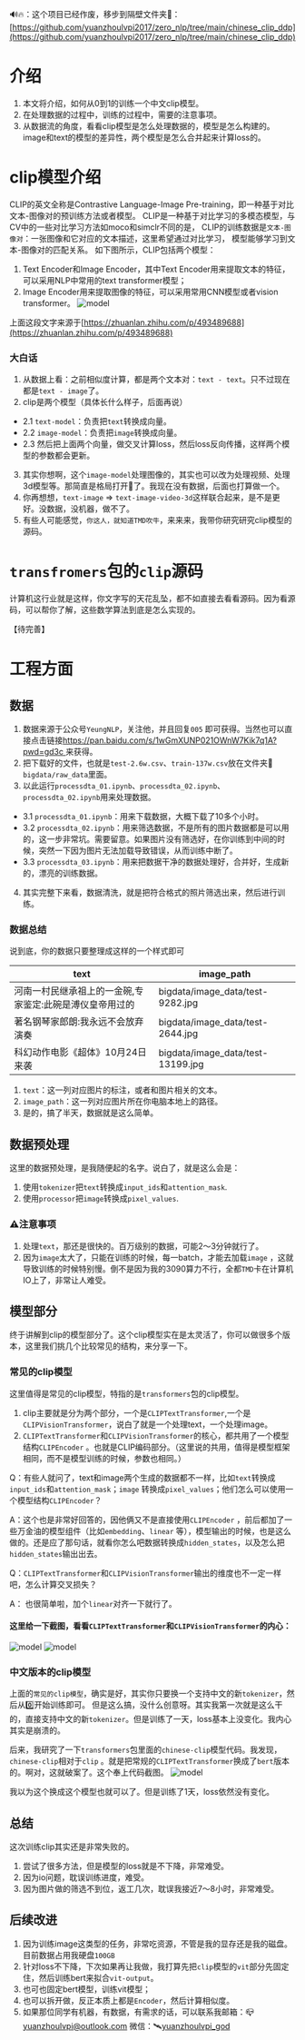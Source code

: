 
🔊🔥：这个项目已经作废，移步到隔壁文件夹📁：[https://github.com/yuanzhoulvpi2017/zero_nlp/tree/main/chinese_clip_ddp](https://github.com/yuanzhoulvpi2017/zero_nlp/tree/main/chinese_clip_ddp)


# 介绍

1. 本文将介绍，如何从0到1的训练一个中文clip模型。
2. 在处理数据的过程中，训练的过程中，需要的注意事项。
3. 从数据流的角度，看看clip模型是怎么处理数据的，模型是怎么构建的。image和text的模型的差异性，两个模型是怎么合并起来计算loss的。

# clip模型介绍

CLIP的英文全称是Contrastive Language-Image Pre-training，即一种基于对比文本-图像对的预训练方法或者模型。
CLIP是一种基于对比学习的多模态模型，与CV中的一些对比学习方法如moco和simclr不同的是，
CLIP的训练数据是`文本-图像对`：一张图像和它对应的文本描述，这里希望通过对比学习，
模型能够学习到文本-图像对的匹配关系。
如下图所示，CLIP包括两个模型：

1. Text Encoder和Image Encoder，其中Text Encoder用来提取文本的特征，可以采用NLP中常用的text transformer模型；
2. Image Encoder用来提取图像的特征，可以采用常用CNN模型或者vision transformer。
   ![model](images/clip001.png)

上面这段文字来源于[https://zhuanlan.zhihu.com/p/493489688](https://zhuanlan.zhihu.com/p/493489688)

### 大白话

1. 从数据上看：之前相似度计算，都是两个文本对：`text - text`。只不过现在都是`text - image`了。
2. clip是两个模型（具体长什么样子，后面再说）

- 2.1 `text-model`：负责把`text`转换成向量。
- 2.2 `image-model`：负责把`image`转换成向量。
- 2.3 然后把上面两个向量，做交叉计算loss，然后loss反向传播，这样两个模型的参数都会更新。

3. 其实你想啊，这个`image-model`处理图像的，其实也可以改为处理视频、处理3d模型等。那简直是格局打开🫴了。我现在没有数据，后面也打算做一个。
4. 你再想想，`text-image` => `text-image-video-3d`这样联合起来，是不是更好。没数据，没机器，做不了。
5. 有些人可能感觉，`你这人，就知道TMD吹牛`，来来来，我带你研究研究clip模型的源码。

# `transfromers`包的`clip`源码

计算机这行业就是这样，你文字写的天花乱坠，都不如直接去看看源码。因为看源码，可以帮你了解，这些数学算法到底是怎么实现的。

【待完善】

# 工程方面

## 数据

1. 数据来源于公众号`YeungNLP`，关注他，并且回复`005`
   即可获得。当然也可以直接点击链接[https://pan.baidu.com/s/1wGmXUNP021OWnW7Kik7q1A?pwd=gd3c
   ](https://pan.baidu.com/s/1wGmXUNP021OWnW7Kik7q1A?pwd=gd3c)来获得。
2. 把下载好的文件，也就是`test-2.6w.csv`、`train-137w.csv`放在文件夹📁`bigdata/raw_data`里面。
3. 以此运行`processdta_01.ipynb`、`processdta_02.ipynb`、`processdta_02.ipynb`用来处理数据。

- 3.1 `processdta_01.ipynb`：用来下载数据，大概下载了10多个小时。
- 3.2 `processdta_02.ipynb`：用来筛选数据，不是所有的图片数据都是可以用的，这一步非常坑。需要留意。如果图片没有筛选好，在你训练到中间的时候，突然一下因为图片无法加载导致错误，从而训练中断了。
- 3.3 `processdta_03.ipynb`：用来把数据干净的数据处理好，合并好，生成新的，漂亮的训练数据。

4. 其实完整下来看，数据清洗，就是把符合格式的照片筛选出来，然后进行训练。

### 数据总结

说到底，你的数据只要整理成这样的一个样式即可

| text                          | image_path                        |
|-------------------------------|-----------------------------------|
| 河南一村民继承祖上的一金碗,专家鉴定:此碗是溥仪皇帝用过的 | bigdata/image_data/test-9282.jpg  |
| 著名钢琴家郎朗:我永远不会放弃演奏             | bigdata/image_data/test-2644.jpg  |
| 科幻动作电影《超体》10月24日来袭            | bigdata/image_data/test-13199.jpg |

1. `text`：这一列对应图片的标注，或者和图片相关的文本。
2. `image_path`：这一列对应图片所在你电脑本地上的路径。
3. 是的，搞了半天，数据就是这么简单。

## 数据预处理

这里的数据预处理，是我随便起的名字。说白了，就是这么会是：

1. 使用`tokenizer`把`text`转换成`input_ids`和`attention_mask`.
2. 使用`processor`把`image`转换成`pixel_values`.

### ⚠️注意事项

1. 处理`text`，那还是很快的。百万级别的数据，可能2～3分钟就行了。
2. 因为`image`太大了，只能在训练的时候，每一batch，才能去加载`image`
   ，这就导致训练的时候特别慢。倒不是因为我的3090算力不行，全都`TMD`卡在计算机IO上了，非常让人难受。

## 模型部分

终于讲解到clip的模型部分了。这个clip模型实在是太灵活了，你可以做很多个版本，这里我们挑几个比较常见的结构，来分享一下。

### 常见的clip模型

这里值得是常见的clip模型，特指的是`transformers`包的clip模型。

1. clip主要就是分为两个部分，一个是`CLIPTextTransformer`,一个是`CLIPVisionTransformer`，说白了就是一个处理text，一个处理image。
2. `CLIPTextTransformer`和`CLIPVisionTransformer`的核心，都共用了一个模型结构`CLIPEncoder`
   。也就是CLIP编码部分。（这里说的共用，值得是模型框架相同，而不是模型训练的时候，参数也相同。）

Q：有些人就问了，text和image两个生成的数据都不一样，比如`text`转换成`input_ids`和`attention_mask`；`image`
转换成`pixel_values`；他们怎么可以使用一个模型结构`CLIPEncoder`？

A：这个也是非常好回答的，因他俩又不是直接使用`CLIPEncoder`
，前后都加了一些万金油的模型组件（比如`embedding`、`linear`
等），模型输出的时候，也是这么做的。还是应了那句话，就看你怎么吧数据转换成`hidden_states`，以及怎么把`hidden_states`输出出去。

Q：`CLIPTextTransformer`和`CLIPVisionTransformer`输出的维度也不一定一样吧，怎么计算交叉损失？

A： 也很简单啦，加个`linear`对齐一下就行了。

#### 这里给一下截图，看看`CLIPTextTransformer`和`CLIPVisionTransformer`的内心：

![model](images/clip003.png)
![model](images/clip002.png)

### 中文版本的clip模型

上面的`常见的clip模型`，确实是好，其实你只要换一个支持中文的新`tokenizer`，然后从0️⃣开始训练即可。
但是这么搞，没什么创意呀。其实我第一次就是这么干的，直接支持中文的新`tokenizer`。但是训练了一天，loss基本上没变化。我内心其实是崩溃的。


后来，我研究了一下`transformers`包里面的`chinese-clip`模型代码。我发现，`chinese-clip`相对于`clip`
。就是把常规的`CLIPTextTransformer`换成了`bert`版本的。啊对，这就破案了。这个奉上代码截图。
![model](images/clip004.png)

我以为这个换成这个模型也就可以了。但是训练了1天，loss依然没有变化。


## 总结
这次训练clip其实还是非常失败的。
1. 尝试了很多方法，但是模型的loss就是不下降，非常难受。
2. 因为io问题，耽误训练进度，难受。
3. 因为图片做的筛选不到位，返工几次，耽误我接近7～8小时，非常难受。

## 后续改进

1. 因为训练image这类型的任务，非常吃资源，不管是我的显存还是我的磁盘。目前数据占用我硬盘`100GB`
2. 针对loss不下降，下次如果再让我做，我打算先把`clip`模型的`vit`部分先固定住，然后训练bert来拟合`vit-output`。
3. 也可也固定bert模型，训练vit模型；
4. 也可以拆开做，反正本质上都是`Encoder`，然后计算相似度。
5. 如果那位同学有机器，有数据，有需求的话，可以联系我邮箱：📪[yuanzhoulvpi@outlook.com](yuanzhoulvpi@outlook.com) 微信：🛰️[yuanzhoulvpi_god](yuanzhoulvpi_god)













